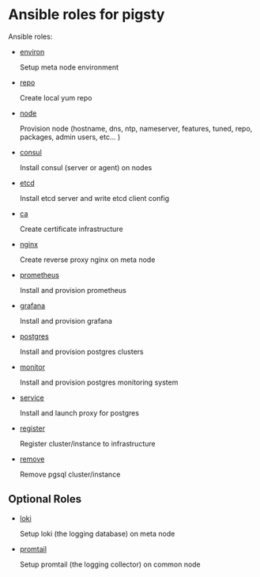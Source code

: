 # Ansible roles for pigsty

Ansible roles:

* [environ](environ/)

  Setup meta node environment

* [repo](repo/)
  
  Create local yum repo
  
* [node](node/)

  Provision node (hostname, dns, ntp, nameserver, features, tuned, repo, packages, admin users, etc... )

* [consul](consul/)

  Install consul (server or agent) on nodes

* [etcd](etcd/)

  Install etcd server and write etcd client config  
  
* [ca](ca/)

  Create certificate infrastructure

* [nginx](nginx/)

  Create reverse proxy nginx on meta node

* [prometheus](prometheus/)

  Install and provision prometheus
  
* [grafana](grafana/)

  Install and provision grafana
  
* [postgres](postgres/)
    
  Install and provision postgres clusters

* [monitor](monitor/)
    
  Install and provision postgres monitoring system

* [service](service/)
    
  Install and launch proxy for postgres

* [register](register/)

  Register cluster/instance to infrastructure

* [remove](remove/)

  Remove pgsql cluster/instance


## Optional Roles

* [loki](loki/)

  Setup loki (the logging database) on meta node

* [promtail](promtail/)

  Setup promtail (the logging collector) on common node
